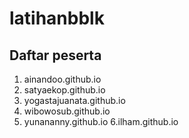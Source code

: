 # latihanbblk

## Daftar peserta

1. ainandoo.github.io
2. satyaekop.github.io
3. yogastajuanata.github.io
4. wibowosub.github.io
5. yunananny.github.io
6.ilham.github.io
